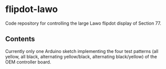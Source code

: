# flipdot-lawo

Code repository for controlling the large Lawo flipdot display of Section 77.

## Contents

Currently only one Arduino sketch implementing the four test patterns (all yellow, all black, alternating yellow/black, alternating black/yellow) of the OEM controller board.